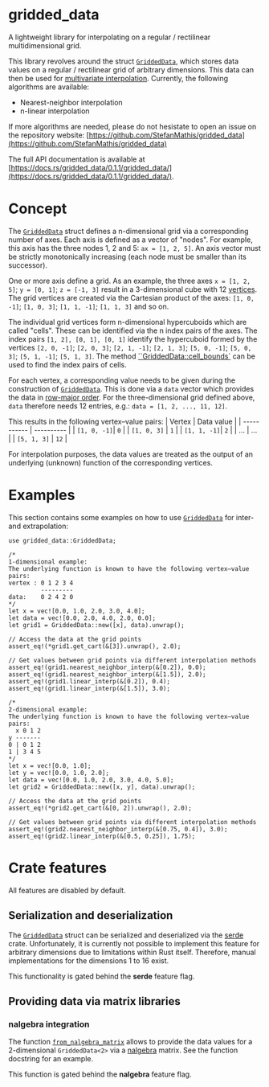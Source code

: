 gridded_data
============

A lightweight library for interpolating on a regular / rectilinear multidimensional grid.

[`GriddedData`]: https://docs.rs/gridded_data/0.1.1/gridded_data/struct.GriddedData.html

This library revolves around the struct [`GriddedData`], which stores data values on a regular /
rectilinear grid of arbitrary dimensions. This data can then be used for [multivariate interpolation](https://en.wikipedia.org/wiki/Multivariate_interpolation).
Currently, the following algorithms are available:
- Nearest-neighbor interpolation
- n-linear interpolation

If more algorithms are needed, please do not hesistate to open an issue on the repository
website: [https://github.com/StefanMathis/gridded_data](https://github.com/StefanMathis/gridded_data)

The full API documentation is available at [https://docs.rs/gridded_data/0.1.1/gridded_data/](https://docs.rs/gridded_data/0.1.1/gridded_data/).

# Concept

The [`GriddedData`] struct defines a n-dimensional grid via a corresponding number of axes. Each axis is defined as a vector of "nodes". For example, this axis
has the three nodes 1, 2 and 5: `ax = [1, 2, 5]`. An axis vector must be strictly monotonically increasing (each node must be smaller than its successor).

One or more axis define a grid. As an example, the three axes `x = [1, 2, 5]`; `y = [0, 1]`; `z = [-1, 3]` result in a 3-dimensional cube with 12 [vertices](https://en.wikipedia.org/wiki/Vertex_(geometry)). The grid vertices are created via the Cartesian product of the axes:
`[1, 0, -1]`; `[1, 0, 3]`; `[1, 1, -1]`; `[1, 1, 3]` and so on.

The individual grid vertices form n-dimensional hypercuboids which are called "cells". These can be identified via the n index pairs of the axes.
The index pairs `[1, 2], [0, 1], [0, 1]` identify the hypercuboid formed by the vertices `[2, 0, -1]`; `[2, 0, 3]`; `[2, 1, -1]`; `[2, 1, 3]`; `[5, 0, -1]`; `[5, 0, 3]`; `[5, 1, -1]`; `[5, 1, 3]`. The method [``GriddedData::cell_bounds`](https://docs.rs/gridded_data/0.1.1/gridded_data/struct.GriddedData.html#method.cell_bounds) can be used to find the index pairs of cells.

For each vertex, a corresponding value needs to be given during the construction of [`GriddedData`]. This is done via a `data` vector which provides the data in [row-major order](https://en.wikipedia.org/wiki/Row-_and_column-major_order). For the three-dimensional grid defined above, `data` therefore needs 12 entries, e.g.: `data = [1, 2, ..., 11, 12]`.

This results in the following vertex–value pairs:
| Vertex      | Data value |
| ----------- | ---------- |
| `[1, 0, -1]`| `0`        |
| `[1, 0, 3]` | `1`        |
| `[1, 1, -1]`| `2`        |
| ...         | ...        |
| `[5, 1, 3]` | `12`       |

For interpolation purposes, the data values are treated as the output of an underlying (unknown) function of the corresponding vertices.

# Examples

This section contains some examples on how to use [`GriddedData`] for inter- and extrapolation:

```
use gridded_data::GriddedData;

/*
1-dimensional example:
The underlying function is known to have the following vertex–value pairs:
vertex : 0 1 2 3 4
         ---------
data:    0 2 4 2 0
*/
let x = vec![0.0, 1.0, 2.0, 3.0, 4.0];
let data = vec![0.0, 2.0, 4.0, 2.0, 0.0];
let grid1 = GriddedData::new([x], data).unwrap();

// Access the data at the grid points
assert_eq!(*grid1.get_cart(&[3]).unwrap(), 2.0);

// Get values between grid points via different interpolation methods
assert_eq!(grid1.nearest_neighbor_interp(&[0.2]), 0.0);
assert_eq!(grid1.nearest_neighbor_interp(&[1.5]), 2.0);
assert_eq!(grid1.linear_interp(&[0.2]), 0.4);
assert_eq!(grid1.linear_interp(&[1.5]), 3.0);

/*
2-dimensional example:
The underlying function is known to have the following vertex–value pairs:
  x 0 1 2
y -------
0 | 0 1 2
1 | 3 4 5
*/
let x = vec![0.0, 1.0];
let y = vec![0.0, 1.0, 2.0];
let data = vec![0.0, 1.0, 2.0, 3.0, 4.0, 5.0];
let grid2 = GriddedData::new([x, y], data).unwrap();

// Access the data at the grid points
assert_eq!(*grid2.get_cart(&[0, 2]).unwrap(), 2.0);

// Get values between grid points via different interpolation methods
assert_eq!(grid2.nearest_neighbor_interp(&[0.75, 0.4]), 3.0);
assert_eq!(grid2.linear_interp(&[0.5, 0.25]), 1.75);
```

# Crate features

All features are disabled by default.

## Serialization and deserialization

The [`GriddedData`] struct can be serialized and deserialized via the [serde](https://crates.io/crates/serde) crate.
Unfortunately, it is currently not possible to implement this feature for arbitrary dimensions
due to limitations within Rust itself. Therefore, manual implementations for the dimensions
1 to 16 exist.

This functionality is gated behind the **serde** feature flag.

## Providing data via matrix libraries

### nalgebra integration

The function [`from_nalgebra_matrix`]() allows to provide the data values
for a 2-dimensional `GriddedData<2>` via a [nalgebra](https://crates.io/crates/nalgebra) matrix.
See the function docstring for an example.

This function is gated behind the **nalgebra** feature flag.